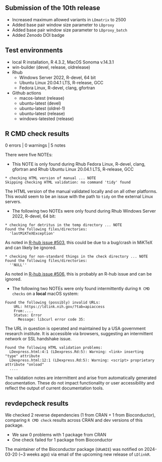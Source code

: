 ## Submission of the 10th release
* Increased maximum allowed variants in `LDmatrix` to 2500
* Added base pair window size parameter to `LDproxy`
* Added base pair window size parameter to `LDproxy_batch`
* Added Zenodo DOI badge

## Test environments
* local R installation, R 4.3.2, MacOS Sonoma v.14.3.1
* win-builder (devel, release, oldrelease)
* Rhub
  * Windows Server 2022, R-devel, 64 bit
  * Ubuntu Linux 20.04.1 LTS, R-release, GCC
  * Fedora Linux, R-devel, clang, gfortran
* Github actions
  * macos-latest (release)
  * ubuntu-latest (devel)
  * ubuntu-latest (oldrel-1)
  * ubuntu-latest (release)
  * windows-latested (release)
  
## R CMD check results

0 errors | 0 warnings | 5 notes 

There were five NOTEs:

* This NOTE is only found during Rhub Fedora Linux, R-devel, clang, gfortran and 
Rhub Ubuntu Linux 20.04.1 LTS, R-release, GCC

```
* checking HTML version of manual ... NOTE
Skipping checking HTML validation: no command 'tidy' found
```
The HTML version of the manual validated locally and on all other platforms.  This would seem to be an issue with the path to `tidy` on the external Linux servers.

* The following two NOTEs were only found during Rhub Windows Server 2022, R-devel, 64 bit:

```
* checking for detritus in the temp directory ... NOTE
Found the following files/directories:
  'lastMiKTeXException'
```
As noted in [R-hub issue #503](https://github.com/r-hub/rhub/issues/503), this could be due to a bug/crash in MiKTeX and can likely be ignored.

```
* checking for non-standard things in the check directory ... NOTE
Found the following files/directories:
  ''NULL''
```
As noted in [R-hub issue #506](https://github.com/r-hub/rhub/issues/560), this is probably an R-hub issue and can be ignored.

* The following two NOTEs were only found intermittently during `R CMD checks` on a **local** macOS system:

```
Found the following (possibly) invalid URLs:
    URL: https://ldlink.nih.gov/?tab=apiaccess
    From:....
    Status: Error
      Message: libcurl error code 35:

```

The URL in question is operated and maintained by a USA government research institute. It is accessible via browsers, suggesting an intermittent network or SSL handshake issue.

```
Found the following HTML validation problems:
  LDexpress.html:4:1 (LDexpress.Rd:5): Warning: <link> inserting "type" attribute
  LDexpress.html:12:1 (LDexpress.Rd:5): Warning: <script> proprietary attribute "onload"
  ....
```

The validation notes are intermittent and arise from automatically generated documentation. These do not impact functionality or user accessibility and reflect the output of current documentation tools.

## revdepcheck results

We checked 2 reverse dependencies (1 from CRAN + 1 from Bioconductor), comparing `R CMD check` results across CRAN and dev versions of this package.

 * We saw 0 problems with 1 package from CRAN
 * One check failed for 1 package from Bioconductor
 
The maintainer of the Bioconductor package (`GRaNIE`) was notified on 2024-03-20 (~3 weeks ago) via email of the upcoming new release of `LDlinkR`.
 
